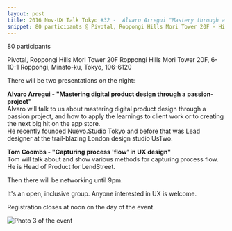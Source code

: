 ```yaml
---
layout: post
title: 2016 Nov-UX Talk Tokyo #32 -  Alvaro Arregui "Mastery through a passion-project" and Tom Coombs "'Flow' in UX design"
snippet: 80 participants @ Pivotal, Roppongi Hills Mori Tower 20F - Hi there, we are back for December, and this time at IDEO Tokyo (big thanks to IDEO!) There will -
---
```


80 participants

Pivotal, Roppongi Hills Mori Tower 20F Roppongi Hills Mori Tower 20F, 6-10-1 Roppongi, Minato-ku, Tokyo, 106-6120

There will be two presentations on the night:

<strong>Alvaro Arregui - "Mastering digital product design through a passion-project"</strong><br>
Alvaro will talk to us about mastering digital product design through a passion project, and how to apply the learnings to client work or to creating the next big hit on the app store.<br>
He recently founded Nuevo.Studio Tokyo and before that was Lead designer at the trail-blazing London design studio UsTwo.

<strong>Tom Coombs - "Capturing process 'flow' in UX design"</strong><br>
Tom will talk about and show various methods for capturing process flow.<br>
He is Head of Product for LendStreet.

Then there will be networking until 9pm.

It's an open, inclusive group. Anyone interested in UX is welcome.

Registration closes at noon on the day of the event.

![Photo 3 of the event](/assets/images/2016-11-21/08EE80D6-4528-415D-BDFE-4BB07896C47C_1_105_c.jpeg)
